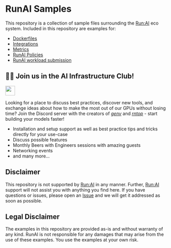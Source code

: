 # RunAI Samples

This repository is a collection of sample files surrounding the [Run:AI](https://run.ai) eco system. Included in this repository are examples for:

- [Dockerfiles](https://github.com/run-ai/runai-samples/tree/main/Dockerfiles)
- [Integrations](https://github.com/run-ai/runai-samples/tree/main/Integrations)
- [Metrics](https://github.com/run-ai/runai-samples/tree/main/Metrics)
- [RunAI Policies](https://github.com/run-ai/runai-samples/tree/main/Policies)
- [RunAI workload submission](https://github.com/run-ai/runai-samples/tree/main/Workloads)

## 🏃🏻 Join us in the AI Infrastructure Club!

[<img src="https://img.shields.io/badge/Discord-Join%20the%20community!-7289da?style=for-the-badge&logo=discord&logoColor=7289da" height="30" />](https://discord.gg/zN3Q9pQAuT)

Looking for a place to discuss best practices, discover new tools, and exchange ideas about how to make the most out of our GPUs without losing time? Join the Discord server with the creators of [*genv*](https://github.com/run-ai/genv) and [*rntop*](https://github.com/run-ai/rntop) - start building your models faster!

- Installation and setup support as well as best practice tips and tricks directly for your use-case
- Discuss possible features
- Monthly Beers with Engineers sessions with amazing guests
- Networking events
- and many more...

## Disclaimer
This repository is not supported by [Run:AI](https://run.ai) in any manner. Further, [Run:AI](https://run.ai) support will not assist you with anything you find here. If you have questions or issues, please open an [Issue](https://github.com/run-ai/runai-samples/issues) and we will get it addressed as soon as possible.

## Legal Disclaimer
The examples in this repository are provided as-is and without warranty of any kind. RunAI is not responsible for any damages that may arise from the use of these examples. You use the examples at your own risk.